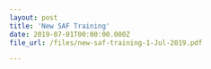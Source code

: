 ```yaml
---
layout: post
title: 'New SAF Training'
date: 2019-07-01T00:00:00.000Z
file_url: /files/new-saf-training-1-Jul-2019.pdf

---
```


